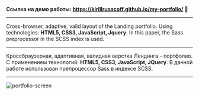 <b>Ссылка на демо работы: https://kirillrusacoff.github.io/my-portfolio/</b> 💼

********************

Cross-browser, adaptive, valid layout of the Landing portfolio. Using technologies: <b>HTML5, CSS3, JavaScript, Jquery</b>. In this paper, the Sass preprocessor in the SCSS index is used.

********************

Кроссбраузерная, адаптивная, валидная верстка Лендинга - портфолио. С применением технологий: <b>HTML5, CSS3, JavaScript, JQuery</b>. В данной работе использован препроцессор Sass в индексе SCSS.

********************


![portfolio-screen](https://github.com/KirillRusacoff/my-portfolio/assets/121468262/55e72c98-e1db-4c3a-85e0-d4137313af28)

